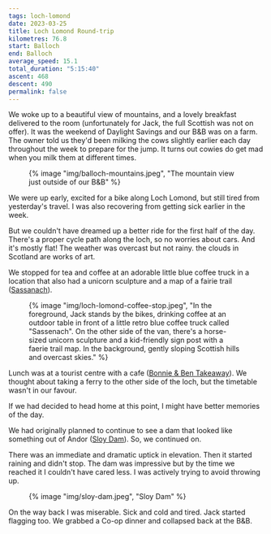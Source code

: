```yaml
---
tags: loch-lomond
date: 2023-03-25
title: Loch Lomond Round-trip
kilometres: 76.8
start: Balloch
end: Balloch
average_speed: 15.1
total_duration: "5:15:40"
ascent: 468
descent: 490
permalink: false
---
```


We woke up to a beautiful view of mountains, and a lovely breakfast delivered to the room (unfortunately for Jack, the full Scottish was not on offer). It was the weekend of Daylight Savings and our B&B was on a farm. The owner told us they'd been milking the cows slightly earlier each day throughout the week to prepare for the jump. It turns out cowies do get mad when you milk them at different times.

<figure>
{% image "img/balloch-mountains.jpeg", "The mountain view just outside of our B&B" %}
</figure>

We were up early, excited for a bike along Loch Lomond, but still tired from yesterday's travel. I was also recovering from getting sick earlier in the week.

But we couldn't have dreamed up a better ride for the first half of the day. There's a proper cycle path along the loch, so no worries about cars. And it's mostly flat! The weather was overcast but not rainy. the clouds in Scotland are works of art.

We stopped for tea and coffee at an adorable little blue coffee truck in a location that also had a unicorn sculpture and a map of a fairie trail ([Sassanach](https://maps.app.goo.gl/gJtydQg2yafoJ4Vq9)).

<figure>
{% image "img/loch-lomond-coffee-stop.jpeg", "In the foreground, Jack stands by the bikes, drinking coffee at an outdoor table in front of a little retro blue coffee truck called "Sassenach". On the other side of the van, there's a horse-sized unicorn sculpture and a kid-friendly sign post with a faerie trail map. In the background, gently sloping Scottish hills and overcast skies." %}
</figure>

Lunch was at a tourist centre with a cafe ([Bonnie & Ben Takeaway](https://maps.app.goo.gl/Zc6CviTWsxAJShSaA)). We thought about taking a ferry to the other side of the loch, but the timetable wasn't in our favour.

If we had decided to head home at this point, I might have better memories of the day.

We had originally planned to continue to see a dam that looked like something out of Andor ([Sloy Dam](https://maps.app.goo.gl/2eb61mpQe3pnJEfk7)). So, we continued on.

There was an immediate and dramatic uptick in elevation. Then it started raining and didn't stop. The dam was impressive but by the time we reached it I couldn't have cared less. I was actively trying to avoid throwing up.

<figure>
{% image "img/sloy-dam.jpeg", "Sloy Dam" %}
</figure>

On the way back I was miserable. Sick and cold and tired. Jack started flagging too. We grabbed a Co-op dinner and collapsed back at the B&B.
